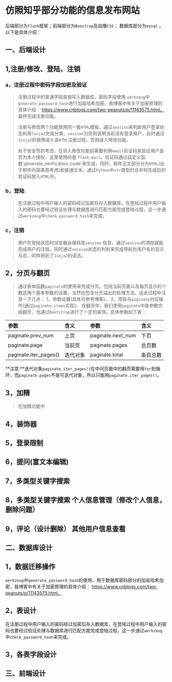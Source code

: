 # 仿照知乎部分功能的信息发布网站
后端部分为`flask`框架；前端部分为`Boostrap`及自撸`CSS`； 数据库部分为`mysql` 。
以下是具体介绍：
## 一、后端设计
## 1,注册/修改、登陆、注销
### a，注册过程中密码字段加密及验证
>  注册过程中的普通字段直接写入数据库，密码字段使用 `werkzeug`中`generate_password_hash`进行加盐哈希加密，我博客中有关于加密原理的具体介绍： https://www.cnblogs.com/two-peanuts/p/11143575.html。 最终完成注册功能。
>
> 注册与修改两个功能使用同一套`HTML`模板，通过`session`来判断用户登录状态利用`Jinja2`完成分类，`session`为空则说明当前没有登录用户，此时通过`Jinja2`的使用进入该`HTML`注册过程，否则进入修改功能。
>
> 处于安全性的考虑，在进入修改功能前需要利用`email`验证码来验证用户是否为本人授权，这里使用的是 `flask_mail`。验证码通过自定义函数'generate_verification_code'来生成，同时，邮件正文部分分为`HTML`(出于邮件内容美观考虑)和普通文本。通过`Python`中`str`类型的合并将生成后的验证码放入`HTML`中。
>

### b，登陆
> 在注册过程中用户输入的密码经过加密后存入数据库，在登陆过程中用户输入的密码也要经过验证处理与数据库进行匹配方能完成登陆过程，这一步通过`werkzeug`中`check_password_hash`来完成。
>

### c，注销
> 用户在登陆状态时浏览器会保持其`session` 信息，通过`session`的清除就能完成用户的注销。同时通过`session`状态的判别来完成导航栏用户名的显示与否，同样用到了`Jinja2`的语法。
>

## 2，分页与翻页 
> 通过表单函数`paginate`的使用来完成分页。包括当前页面以及每页显示的个数这两个基本参数的设置，当然也包含分页溢出的处理方法。这此过程中注意一下几点：
1，参数设置(具体可参考博客)。
2，项目与`paginate`对应操作(通过`paginate.items`实现)。
在翻页中，我们使用`paginate`中各参数完成翻页，也通过`Bootstrap`进行了一定的装饰。具体参数如下表：
>
| 参数      | 含义     | 参数            | 含义            |
| :------ | :------- | :------------- | :-------------- |
| paginate.prev_num  | 上页 | paginate.next_num | 下页 |
| paginate.page       | 当前页      | paginate.pages | 总页数 |
| paginate.iter_pages()       | 迭代对象      | paginate.total |  条目总数 |
>
**注意:**迭代对象`paginate.iter_pages()`在中间页面中的翻页需要用`for`到循环，而`paginate.pages`不是可迭代对象，所以只能用`paginate.iter_pages()`。
>
## 3，加精
> 在加精功能中

>
## 4，装饰器
## 5，登录限制
## 6，提问(富文本编辑)
## 7，多类型关键字搜索
## 8，多类型关键字搜索  个人信息管理（修改个人信息，删除问题）
## 9，评论（设计删除）   其他用户信息查看

##  二、数据库设计
## 1，数据迁移操作
  `werkzeug`中`generate_password_hash`的使用，用于数据库密码部分的加盐哈希加密，我博客中有关于加密原理的具体介绍： https://www.cnblogs.com/two-peanuts/p/11143575.html。
## 2，表设计
在注册过程中用户输入的密码经过加密后存入数据库，在登陆过程中用户输入的密码也要经过验证处理与数据库进行匹配方能完成登陆过程，这一步通过`werkzeug`中`check_password_hash`来完成。
## 3，各表字段设计

## 三、前端设计

